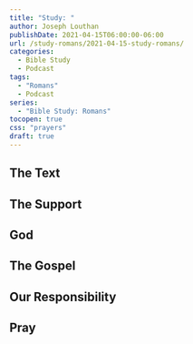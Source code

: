 ```yaml
---
title: "Study: "
author: Joseph Louthan
publishDate: 2021-04-15T06:00:00-06:00
url: /study-romans/2021-04-15-study-romans/
categories:
  - Bible Study
  - Podcast
tags:
  - "Romans"
  - Podcast
series:
  - "Bible Study: Romans"
tocopen: true
css: "prayers"
draft: true
---
```

## The Text

## The Support

## God

## The Gospel

## Our Responsibility

## Pray

<div style="font-variant: small-caps;">

</div>

```text

```
